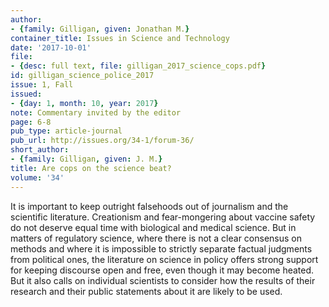 ```yaml
---
author:
- {family: Gilligan, given: Jonathan M.}
container_title: Issues in Science and Technology
date: '2017-10-01'
file:
- {desc: full text, file: gilligan_2017_science_cops.pdf}
id: gilligan_science_police_2017
issue: 1, Fall
issued:
- {day: 1, month: 10, year: 2017}
note: Commentary invited by the editor
page: 6-8
pub_type: article-journal
pub_url: http://issues.org/34-1/forum-36/
short_author:
- {family: Gilligan, given: J. M.}
title: Are cops on the science beat?
volume: '34'
---
```

It is important to keep outright falsehoods out of journalism and the scientific literature. Creationism and fear-mongering about vaccine safety do not deserve equal time with biological and medical science. But in matters of regulatory science, where there is not a clear consensus on methods and where it is impossible to strictly separate factual judgments from political ones, the literature on science in policy offers strong support for keeping discourse open and free, even though it may become heated. But it also calls on individual scientists to consider how the results of their research and their public statements about it are likely to be used.
